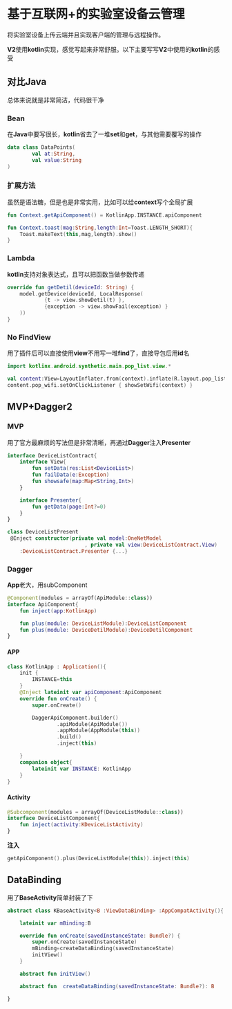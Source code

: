# 基于互联网+的实验室设备云管理

将实验室设备上传云端并且实现客户端的管理与远程操作。

**V2**使用**kotlin**实现，感觉写起来非常舒服。以下主要写写**V2**中使用的**kotlin**的感受

## 对比Java

总体来说就是非常简洁，代码很干净

### Bean

在**Java**中要写很长，**kotlin**省去了一堆**set**和**get**，与其他需要覆写的操作

```kotlin
data class DataPoints(
        val at:String,
        val value:String
)
```

### 扩展方法

虽然是语法糖，但是也是非常实用，比如可以给**context**写个全局扩展

```kotlin
fun Context.getApiComponent() = KotlinApp.INSTANCE.apiComponent

fun Context.toast(mag:String,length:Int=Toast.LENGTH_SHORT){
    Toast.makeText(this,mag,length).show()
}
```

### Lambda

**kotlin**支持对象表达式，且可以把函数当做参数传递

```kotlin
override fun getDetil(deviceId: String) {
    model.getDevice(deviceId, LocalResponse(
            {t -> view.showDetil(t) },
            {exception -> view.showFail(exception) }
    ))
}
```

### No FindView

用了插件后可以直接使用**view**不用写一堆**find**了，直接导包后用**id**名

```kotlin
import kotlinx.android.synthetic.main.pop_list.view.*

val content:View=LayoutInflater.from(context).inflate(R.layout.pop_list,null)
content.pop_wifi.setOnClickListener { showSetWifi(context) }
```

## MVP+Dagger2

### MVP

用了官方最麻烦的写法但是非常清晰，再通过**Dagger**注入**Presenter**

```kotlin
interface DeviceListContract{
    interface View{
        fun setData(res:List<DeviceList>)
        fun failData(e:Exception)
        fun showsafe(map:Map<String,Int>)
    }

    interface Presenter{
        fun getData(page:Int?=0)
    }
}
```

```kotlin
class DeviceListPresent
 @Inject constructor(private val model:OneNetModel
                         , private val view:DeviceListContract.View)
    :DeviceListContract.Presenter {...}
```

### Dagger

**App**老大，用subComponent

```kotlin
@Component(modules = arrayOf(ApiModule::class))
interface ApiComponent{
    fun inject(app:KotlinApp)

    fun plus(module: DeviceListModule):DeviceListComponent
    fun plus(module: DeviceDetilModule):DeviceDetilComponent
}
```

#### **APP**

```kotlin
class KotlinApp : Application(){
    init {
        INSTANCE=this
    }
    @Inject lateinit var apiComponent:ApiComponent
    override fun onCreate() {
        super.onCreate()

        DaggerApiComponent.builder()
                .apiModule(ApiModule())
                .appModule(AppModule(this))
                .build()
                .inject(this)

    }
    companion object{
        lateinit var INSTANCE: KotlinApp
    }
}
```

#### Activity

```kotlin
@Subcomponent(modules = arrayOf(DeviceListModule::class))
interface DeviceListComponent{
    fun inject(activity:KDeviceListActivity)
}
```

**注入**

```kotlin
getApiComponent().plus(DeviceListModule(this)).inject(this)
```

## DataBinding

用了**BaseActivity**简单封装了下

```kotlin
abstract class KBaseActivity<B :ViewDataBinding> :AppCompatActivity(){

    lateinit var mBinding:B

    override fun onCreate(savedInstanceState: Bundle?) {
        super.onCreate(savedInstanceState)
        mBinding=createDataBinding(savedInstanceState)
        initView()
    }

    abstract fun initView()

    abstract fun  createDataBinding(savedInstanceState: Bundle?): B

}
```
